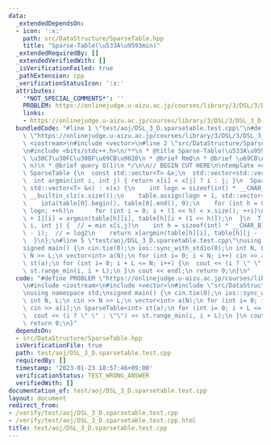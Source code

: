 ```yaml
---
data:
  _extendedDependsOn:
  - icon: ':x:'
    path: src/DataStructure/SparseTable.hpp
    title: "Sparse-Table(\u533A\u9593min)"
  _extendedRequiredBy: []
  _extendedVerifiedWith: []
  _isVerificationFailed: true
  _pathExtension: cpp
  _verificationStatusIcon: ':x:'
  attributes:
    '*NOT_SPECIAL_COMMENTS*': ''
    PROBLEM: https://onlinejudge.u-aizu.ac.jp/courses/library/3/DSL/3/DSL_3_D
    links:
    - https://onlinejudge.u-aizu.ac.jp/courses/library/3/DSL/3/DSL_3_D
  bundledCode: "#line 1 \"test/aoj/DSL_3_D.sparsetable.test.cpp\"\n#define PROBLEM\
    \ \"https://onlinejudge.u-aizu.ac.jp/courses/library/3/DSL/3/DSL_3_D\"\n#include\
    \ <iostream>\n#include <vector>\n#line 2 \"src/DataStructure/SparseTable.hpp\"\
    \n#include <bits/stdc++.h>\n/**\n * @title Sparse-Table(\u533A\u9593min)\n * @category\
    \ \u30C7\u30FC\u30BF\u69CB\u9020\n * @brief RmQ\n * @brief \u69CB\u7BC9 O(n log\
    \ n)\n * @brief query O(1)\n */\n\n// BEGIN CUT HERE\n\ntemplate <class T>\nstruct\
    \ SparseTable {\n  const std::vector<T> &x;\n  std::vector<std::vector<int>> table;\n\
    \  int argmin(int i, int j) { return x[i] < x[j] ? i : j; }\n  SparseTable(const\
    \ std::vector<T> &x) : x(x) {\n    int logn = sizeof(int) * __CHAR_BIT__ - 1 -\
    \ __builtin_clz(x.size());\n    table.assign(logn + 1, std::vector<int>(x.size()));\n\
    \    iota(table[0].begin(), table[0].end(), 0);\n    for (int h = 0; h + 1 <=\
    \ logn; ++h)\n      for (int i = 0; i + (1 << h) < x.size(); ++i)\n        table[h\
    \ + 1][i] = argmin(table[h][i], table[h][i + (1 << h)]);\n  }\n  T range_min(int\
    \ i, int j) {  // = min x[i,j)\n    int h = sizeof(int) * __CHAR_BIT__ - 1 - __builtin_clz(j\
    \ - i);  // = log2\n    return x[argmin(table[h][i], table[h][j - (1 << h)])];\n\
    \  }\n};\n#line 5 \"test/aoj/DSL_3_D.sparsetable.test.cpp\"\nusing namespace std;\n\
    signed main() {\n cin.tie(0);\n ios::sync_with_stdio(0);\n int N, L;\n cin >>\
    \ N >> L;\n vector<int> a(N);\n for (int i= 0; i < N; i++) cin >> a[i];\n SparseTable<int>\
    \ st(a);\n for (int i= 0; i + L <= N; i++) {\n  cout << (i ? \" \" : \"\") <<\
    \ st.range_min(i, i + L);\n }\n cout << endl;\n return 0;\n}\n"
  code: "#define PROBLEM \"https://onlinejudge.u-aizu.ac.jp/courses/library/3/DSL/3/DSL_3_D\"\
    \n#include <iostream>\n#include <vector>\n#include \"src/DataStructure/SparseTable.hpp\"\
    \nusing namespace std;\nsigned main() {\n cin.tie(0);\n ios::sync_with_stdio(0);\n\
    \ int N, L;\n cin >> N >> L;\n vector<int> a(N);\n for (int i= 0; i < N; i++)\
    \ cin >> a[i];\n SparseTable<int> st(a);\n for (int i= 0; i + L <= N; i++) {\n\
    \  cout << (i ? \" \" : \"\") << st.range_min(i, i + L);\n }\n cout << endl;\n\
    \ return 0;\n}"
  dependsOn:
  - src/DataStructure/SparseTable.hpp
  isVerificationFile: true
  path: test/aoj/DSL_3_D.sparsetable.test.cpp
  requiredBy: []
  timestamp: '2023-01-23 18:57:46+09:00'
  verificationStatus: TEST_WRONG_ANSWER
  verifiedWith: []
documentation_of: test/aoj/DSL_3_D.sparsetable.test.cpp
layout: document
redirect_from:
- /verify/test/aoj/DSL_3_D.sparsetable.test.cpp
- /verify/test/aoj/DSL_3_D.sparsetable.test.cpp.html
title: test/aoj/DSL_3_D.sparsetable.test.cpp
---
```


